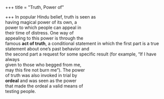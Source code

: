 +++
title = "Truth, Power of"

+++
In popular Hindu belief, truth is seen as  
having magical power of its own, a  
power to which people can appeal in  
their time of distress. One way of  
appealing to this power is through the  
famous **act of truth**, a conditional statement in which the first part is a true  
statement about one’s past behavior and  
the second part a request for some specific result (for example, “If I have always  
given to those who begged from me,  
may this fire not burn me”). The power  
of truth was also invoked in trial by  
**ordeal** and was seen as the power  
that made the ordeal a valid means of  
testing people.